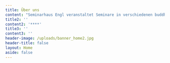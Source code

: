 ```yaml
---
title: Über uns
content: "Seminarhaus Engl veranstaltet Seminare in verschiedenen buddhistischen Traditionen, die den Menschen die Möglichkeit geben, die Lehre des Buddha vom Leiden und seinen Ursachen sowie vom Weg zur Beendigung des Leidens kennen zu lernen und zu vertiefen. Es bietet die Möglichkeit, in Ruhe und Abgeschiedenheit Herz und Geist in der Meditation zu erforschen und zu schulen.\n\nWir möchten, dass das Seminarhaus Engl ein Ort ist, an dem sich die Menschen der Praxis widmen können und sich sicher und aufgehoben fühlen, um Veränderung und Entwicklung geschehen zu lassen.\n\nZugleich soll Seminarhaus Engl als Ort der Übung, der Einkehr und intensiven Begegnung nicht nur eine Insel sein, sondern auch eine Brücke zu einem sinnerfüllten Leben in unserer Zeit und Gesellschaft.\n\nDas Haus liegt in einer niederbayrischen Hügellandschaft, umgeben von Wald und Feldern.\n\n**Team**\n\nIm Augenblick arbeiten im Seminarhaus Engl\_ Christine, Marlies, Jürgen, Moni, Denis und Piet."
title2: ''
content2: '****'
title3: ''
content3: ''
header-image: /uploads/banner_home2.jpg
header-title: false
layout: Home
aside: false
---
```


